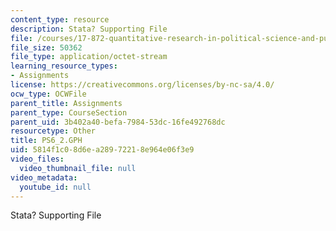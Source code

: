 ```yaml
---
content_type: resource
description: Stata? Supporting File
file: /courses/17-872-quantitative-research-in-political-science-and-public-policy-spring-2004/5814f1c08d6ea28972218e964e06f3e9_PS6_2.GPH
file_size: 50362
file_type: application/octet-stream
learning_resource_types:
- Assignments
license: https://creativecommons.org/licenses/by-nc-sa/4.0/
ocw_type: OCWFile
parent_title: Assignments
parent_type: CourseSection
parent_uid: 3b402a40-befa-7984-53dc-16fe492768dc
resourcetype: Other
title: PS6_2.GPH
uid: 5814f1c0-8d6e-a289-7221-8e964e06f3e9
video_files:
  video_thumbnail_file: null
video_metadata:
  youtube_id: null
---
```

Stata? Supporting File